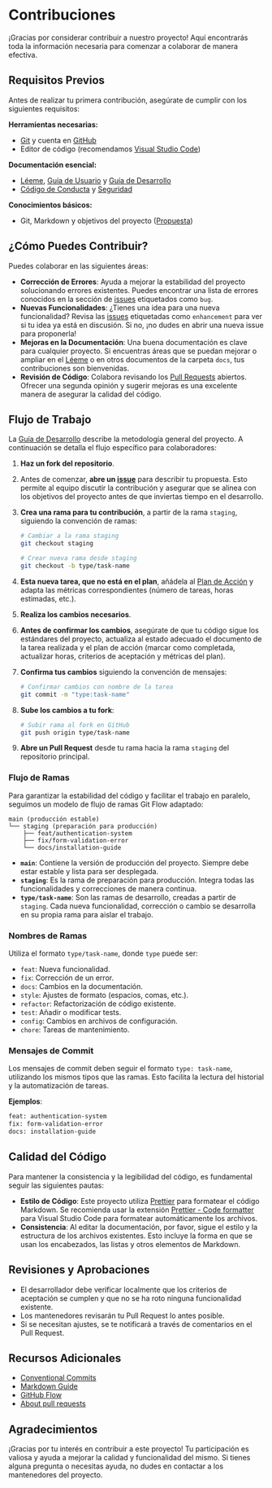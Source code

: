 # Contribuciones

¡Gracias por considerar contribuir a nuestro proyecto! Aquí encontrarás toda la información necesaria para comenzar a colaborar de manera efectiva.

## Requisitos Previos

Antes de realizar tu primera contribución, asegúrate de cumplir con los siguientes requisitos:

**Herramientas necesarias:**

- [Git](https://git-scm.com/) y cuenta en [GitHub](https://github.com)
- Editor de código (recomendamos [Visual Studio Code](https://code.visualstudio.com))

**Documentación esencial:**

- [Léeme](../README.md), [Guía de Usuario](USER_GUIDE.md) y [Guía de Desarrollo](DEVELOPMENT_GUIDE.md)
- [Código de Conducta](CODE_OF_CONDUCT.md) y [Seguridad](SECURITY.md)

**Conocimientos básicos:**

- Git, Markdown y objetivos del proyecto ([Propuesta](PROPOSAL.md))

## ¿Cómo Puedes Contribuir?

Puedes colaborar en las siguientes áreas:

- **Corrección de Errores**: Ayuda a mejorar la estabilidad del proyecto solucionando errores existentes. Puedes encontrar una lista de errores conocidos en la sección de [issues](https://github.com/sergio-ridaura/project-kickstart/issues) etiquetados como `bug`.
- **Nuevas Funcionalidades**: ¿Tienes una idea para una nueva funcionalidad? Revisa las [issues](https://github.com/sergio-ridaura/project-kickstart/issues) etiquetadas como `enhancement` para ver si tu idea ya está en discusión. Si no, ¡no dudes en abrir una nueva issue para proponerla!
- **Mejoras en la Documentación**: Una buena documentación es clave para cualquier proyecto. Si encuentras áreas que se puedan mejorar o ampliar en el [Léeme](../README.md) o en otros documentos de la carpeta `docs`, tus contribuciones son bienvenidas.
- **Revisión de Código**: Colabora revisando los [Pull Requests](https.github.com/sergio-ridaura/project-kickstart/pulls) abiertos. Ofrecer una segunda opinión y sugerir mejoras es una excelente manera de asegurar la calidad del código.

## Flujo de Trabajo

La [Guía de Desarrollo](DEVELOPMENT_GUIDE.md) describe la metodología general del proyecto. A continuación se detalla el flujo específico para colaboradores:

1. **Haz un fork del repositorio**.
2. Antes de comenzar, **abre un [issue](https://github.com/sergio-ridaura/project-kickstart/issues)** para describir tu propuesta. Esto permite al equipo discutir la contribución y asegurar que se alinea con los objetivos del proyecto antes de que inviertas tiempo en el desarrollo.
3. **Crea una rama para tu contribución**, a partir de la rama `staging`, siguiendo la convención de ramas:

   ```bash
   # Cambiar a la rama staging
   git checkout staging

   # Crear nueva rama desde staging
   git checkout -b type/task-name
   ```

4. **Esta nueva tarea, que no está en el plan**, añádela al [Plan de Acción](ACTION_PLAN.md) y adapta las métricas correspondientes (número de tareas, horas estimadas, etc.).
5. **Realiza los cambios necesarios**.
6. **Antes de confirmar los cambios**, asegúrate de que tu código sigue los estándares del proyecto, actualiza al estado adecuado el documento de la tarea realizada y el plan de acción (marcar como completada, actualizar horas, criterios de aceptación y métricas del plan).
7. **Confirma tus cambios** siguiendo la convención de mensajes:
   ```bash
   # Confirmar cambios con nombre de la tarea
   git commit -m "type:task-name"
   ```
8. **Sube los cambios a tu fork**:
   ```bash
   # Subir rama al fork en GitHub
   git push origin type/task-name
   ```
9. **Abre un Pull Request** desde tu rama hacia la rama `staging` del repositorio principal.

### Flujo de Ramas

Para garantizar la estabilidad del código y facilitar el trabajo en paralelo, seguimos un modelo de flujo de ramas Git Flow adaptado:

```
main (producción estable)
└── staging (preparación para producción)
    ├── feat/authentication-system
    ├── fix/form-validation-error
    └── docs/installation-guide
```

- **`main`**: Contiene la versión de producción del proyecto. Siempre debe estar estable y lista para ser desplegada.
- **`staging`**: Es la rama de preparación para producción. Integra todas las funcionalidades y correcciones de manera continua.
- **`type/task-name`**: Son las ramas de desarrollo, creadas a partir de `staging`. Cada nueva funcionalidad, corrección o cambio se desarrolla en su propia rama para aislar el trabajo.

### Nombres de Ramas

Utiliza el formato `type/task-name`, donde `type` puede ser:

- `feat`: Nueva funcionalidad.
- `fix`: Corrección de un error.
- `docs`: Cambios en la documentación.
- `style`: Ajustes de formato (espacios, comas, etc.).
- `refactor`: Refactorización de código existente.
- `test`: Añadir o modificar tests.
- `config`: Cambios en archivos de configuración.
- `chore`: Tareas de mantenimiento.

### Mensajes de Commit

Los mensajes de commit deben seguir el formato `type: task-name`, utilizando los mismos tipos que las ramas. Esto facilita la lectura del historial y la automatización de tareas.

**Ejemplos**:

```bash
feat: authentication-system
fix: form-validation-error
docs: installation-guide
```

## Calidad del Código

Para mantener la consistencia y la legibilidad del código, es fundamental seguir las siguientes pautas:

- **Estilo de Código**: Este proyecto utiliza [Prettier](https://prettier.io/) para formatear el código Markdown. Se recomienda usar la extensión [Prettier - Code formatter](https://marketplace.visualstudio.com/items?itemName=esbenp.prettier-vscode) para Visual Studio Code para formatear automáticamente los archivos.
- **Consistencia**: Al editar la documentación, por favor, sigue el estilo y la estructura de los archivos existentes. Esto incluye la forma en que se usan los encabezados, las listas y otros elementos de Markdown.

## Revisiones y Aprobaciones

- El desarrollador debe verificar localmente que los criterios de aceptación se cumplen y que no se ha roto ninguna funcionalidad existente.
- Los mantenedores revisarán tu Pull Request lo antes posible.
- Si se necesitan ajustes, se te notificará a través de comentarios en el Pull Request.

## Recursos Adicionales

- [Conventional Commits](https://www.conventionalcommits.org/)
- [Markdown Guide](https://www.markdownguide.org/)
- [GitHub Flow](https://guides.github.com/introduction/flow/)
- [About pull requests](https://docs.github.com/es/pull-requests/collaborating-with-pull-requests/proposing-changes-to-your-work-with-pull-requests/about-pull-requests)

## Agradecimientos

¡Gracias por tu interés en contribuir a este proyecto! Tu participación es valiosa y ayuda a mejorar la calidad y funcionalidad del mismo. Si tienes alguna pregunta o necesitas ayuda, no dudes en contactar a los mantenedores del proyecto.
